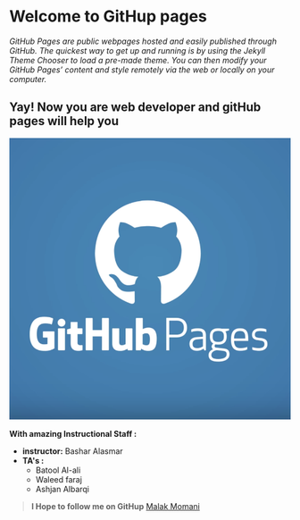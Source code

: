 # Welcome to GitHup pages 

*GitHub Pages are public webpages hosted and easily published through GitHub. The quickest way to get up and running is by using the Jekyll Theme Chooser to load a pre-made theme. You can then modify your GitHub Pages’ content and style remotely via the web or locally on your computer.*

## Yay! Now you are web developer and gitHub pages will help you 

![gitHubPages](https://raw.githubusercontent.com/github/explore/80688e429a7d4ef2fca1e82350fe8e3517d3494d/collections/github-pages-examples/github-pages-examples.png)

**With amazing Instructional Staff :**
- **instructor:** Bashar Alasmar
- **TA's :**
    - Batool Al-ali 
    - Waleed faraj
    - Ashjan Albarqi 

> **I Hope to follow me on GitHup** 
[Malak Momani](https://github.com/malakMomani)




